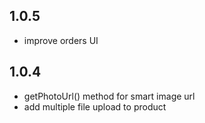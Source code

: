 ## 1.0.5
- improve orders UI

## 1.0.4
- getPhotoUrl() method for smart image url 
- add multiple file upload to product